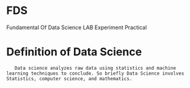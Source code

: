 # FDS
Fundamental Of Data Science LAB Experiment Practical
# Definition of Data Science 
       Data science analyzes raw data using statistics and machine learning techniques to conclude. So briefly Data Science involves Statistics, computer science, and mathematics.
